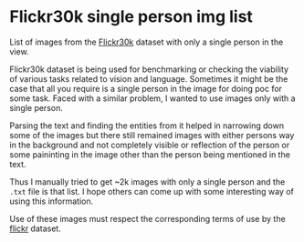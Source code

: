 # Flickr30k single person img list
List of images from the [Flickr30k](http://web.engr.illinois.edu/~bplumme2/Flickr30kEntities/) dataset with only a single person in the view.

Flickr30k dataset is being used for benchmarking or checking the viability of various tasks related to vision and language. Sometimes it might be the case that all you require is a single person in the image for doing poc for some task. Faced with a similar problem, I wanted to use images only with a single person.

Parsing the text and finding the entities from it helped in narrowing down some of the images but there still remained images with either persons way in the background and not completely visible or reflection of the person or some paininting in the image other than the person being mentioned in the text.

Thus I manually tried to get ~2k images with only a single person and the  `.txt` file is that list. I hope others can come up with some interesting way of using this information. 

Use of these images must respect the corresponding terms of use by the [flickr](https://www.flickr.com/help/terms) dataset.
